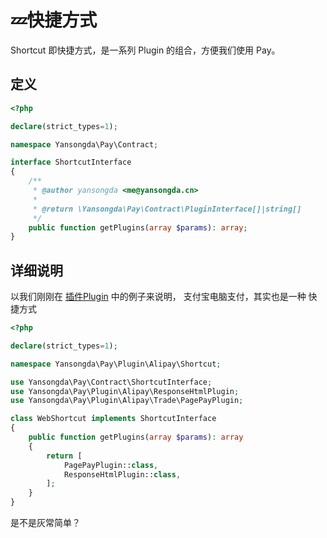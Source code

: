 # 💤快捷方式

Shortcut 即快捷方式，是一系列 Plugin 的组合，方便我们使用 Pay。

## 定义

```php
<?php

declare(strict_types=1);

namespace Yansongda\Pay\Contract;

interface ShortcutInterface
{
    /**
     * @author yansongda <me@yansongda.cn>
     *
     * @return \Yansongda\Pay\Contract\PluginInterface[]|string[]
     */
    public function getPlugins(array $params): array;
}
```

## 详细说明

以我们刚刚在 [插件Plugin](/docs/v3/kernel/plugin.md) 中的例子来说明，
支付宝电脑支付，其实也是一种 快捷方式

```php
<?php

declare(strict_types=1);

namespace Yansongda\Pay\Plugin\Alipay\Shortcut;

use Yansongda\Pay\Contract\ShortcutInterface;
use Yansongda\Pay\Plugin\Alipay\ResponseHtmlPlugin;
use Yansongda\Pay\Plugin\Alipay\Trade\PagePayPlugin;

class WebShortcut implements ShortcutInterface
{
    public function getPlugins(array $params): array
    {
        return [
            PagePayPlugin::class,
            ResponseHtmlPlugin::class,
        ];
    }
}
```

是不是灰常简单？
